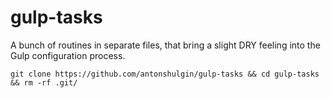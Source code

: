 # gulp-tasks

A bunch of routines in separate files, that bring a slight DRY feeling into the Gulp configuration process.

```shell
git clone https://github.com/antonshulgin/gulp-tasks && cd gulp-tasks && rm -rf .git/
```

